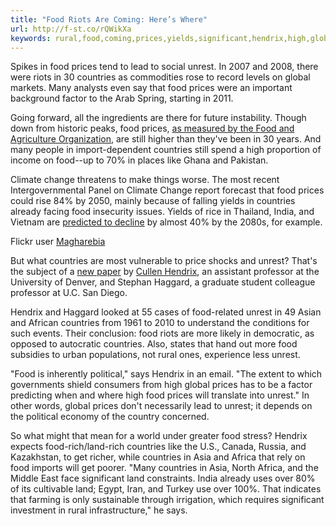 ```yaml
---
title: "Food Riots Are Coming: Here’s Where"
url: http://f-st.co/rQWikXa
keywords: rural,food,coming,prices,yields,significant,hendrix,high,global,unrest,riots,heres,countries
---
```

Spikes in food prices tend to lead to social unrest. In 2007 and 2008, there were riots in 30 countries as commodities rose to record levels on global markets. Many analysts even say that food prices were an important background factor to the Arab Spring, starting in 2011.

Going forward, all the ingredients are there for future instability. Though down from historic peaks, food prices, [as measured by the Food and Agriculture Organization](http://www.fao.org/worldfoodsituation/foodpricesindex/en/), are still higher than they've been in 30 years. And many people in import-dependent countries still spend a high proportion of income on food--up to 70% in places like Ghana and Pakistan.

Climate change threatens to make things worse. The most recent Intergovernmental Panel on Climate Change report forecast that food prices could rise 84% by 2050, mainly because of falling yields in countries already facing food insecurity issues. Yields of rice in Thailand, India, and Vietnam are [predicted to decline](https://www.imf.org/external/pubs/ft/fandd/2008/03/pdf/cline.pdf) by almost 40% by the 2080s, for example.

Flickr user [Magharebia](https://www.flickr.com/photos/magharebia/5352296368)

But what countries are most vulnerable to price shocks and unrest? That's the subject of a [new paper](http://jpr.sagepub.com/content/52/2/143) by [Cullen Hendrix](http://www.du.edu/korbel/faculty/hendrix.html), an assistant professor at the University of Denver, and Stephan Haggard, a graduate student colleague professor at U.C. San Diego.

Hendrix and Haggard looked at 55 cases of food-related unrest in 49 Asian and African countries from 1961 to 2010 to understand the conditions for such events. Their conclusion: food riots are more likely in democratic, as opposed to autocratic countries. Also, states that hand out more food subsidies to urban populations, not rural ones, experience less unrest.

"Food is inherently political," says Hendrix in an email. "The extent to which governments shield consumers from high global prices has to be a factor predicting when and where high food prices will translate into unrest." In other words, global prices don't necessarily lead to unrest; it depends on the political economy of the country concerned.

So what might that mean for a world under greater food stress? Hendrix expects food-rich/land-rich countries like the U.S., Canada, Russia, and Kazakhstan, to get richer, while countries in Asia and Africa that rely on food imports will get poorer. "Many countries in Asia, North Africa, and the Middle East face significant land constraints. India already uses over 80% of its cultivable land; Egypt, Iran, and Turkey use over 100%. That indicates that farming is only sustainable through irrigation, which requires significant investment in rural infrastructure," he says.
